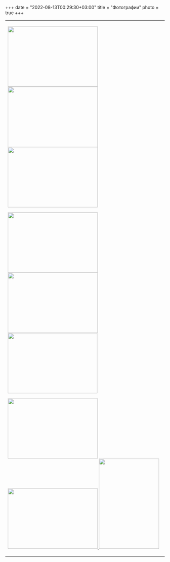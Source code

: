 ﻿+++
date = "2022-08-13T00:29:30+03:00"
title = "Фотографии"
photo = true
+++
<table><tr><td>
<p><a href="../photo/DSC02524.png"><img src="../photo/small/DSC02524.png" alt="" width="284" height="190" /></a> <a href="../photo/DSC02494.png"><img src="../photo/small/DSC02494.png" alt="" width="284" height="190" /> </a><a href="../photo/DSC02505.png"><img src="../photo/small/DSC02505.png" alt="" width="284" height="190" /></a></p>
<p><a href="../photo/DSC02506.png"><img src="../photo/small/DSC02506.png" alt="" width="284" height="190" /> </a><a href="../photo/DSC02508.png"><img src="../photo/small/DSC02508.png" alt="" width="284" height="190" /></a> <a href="../photo/DSC02516.jpg"><img src="../photo/small/DSC02516.jpg" alt="" width="283" height="190" /></a></p>
<p><a href="../photo/DSC02501+.png"><img src="../photo/small/DSC02501+.png" alt="" width="284" height="190" /></a> <a href="../photo/DSC02693.png"><img src="../photo/small/DSC02693.png" alt="" width="284" height="190" /> </a><a href="../photo/DSC02517.png"><img src="../photo/small/DSC02517.png" alt="" width="190" height="284" /></a></p>
</td></table>